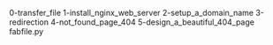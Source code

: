 0-transfer_file
1-install_nginx_web_server
2-setup_a_domain_name
3-redirection
4-not_found_page_404
5-design_a_beautiful_404_page
fabfile.py
